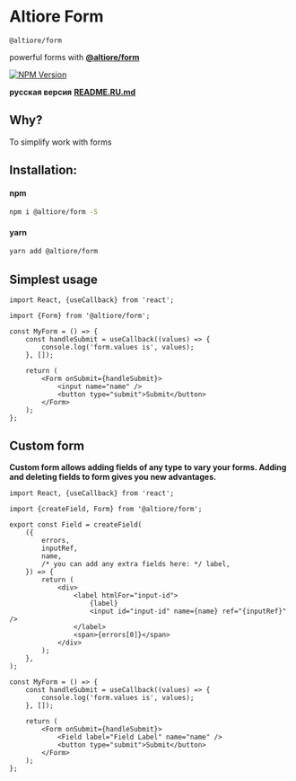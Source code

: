 # Altiore Form

`@altiore/form`

powerful forms with [**@altiore/form**](https://www.npmjs.com/package/@altiore/form)

<a href="https://www.npmjs.com/package/@altiore/form" target="_blank">
  <img src="https://img.shields.io/npm/v/@altiore/form.svg" alt="NPM Version" />
</a>

**русская версия**
[**README.RU.md**](README.RU.md)

## Why?

To simplify work with forms

## Installation:

#### npm

```bash
npm i @altiore/form -S
```

#### yarn

```bash
yarn add @altiore/form
```

## Simplest usage

```tsx
import React, {useCallback} from 'react';

import {Form} from '@altiore/form';

const MyForm = () => {
	const handleSubmit = useCallback((values) => {
		console.log('form.values is', values);
	}, []);

	return (
		<Form onSubmit={handleSubmit}>
			<input name="name" />
			<button type="submit">Submit</button>
		</Form>
	);
};
```

## Custom form

**Custom form allows adding fields of any type to vary your forms. Adding and deleting fields to form gives you new advantages.**

```tsx
import React, {useCallback} from 'react';

import {createField, Form} from '@altiore/form';

export const Field = createField(
	({
		errors,
		inputRef,
		name,
		/* you can add any extra fields here: */ label,
	}) => {
		return (
			<div>
				<label htmlFor="input-id">
					{label}
					<input id="input-id" name={name} ref="{inputRef}" />
				</label>
				<span>{errors[0]}</span>
			</div>
		);
	},
);

const MyForm = () => {
	const handleSubmit = useCallback((values) => {
		console.log('form.values is', values);
	}, []);

	return (
		<Form onSubmit={handleSubmit}>
			<Field label="Field Label" name="name" />
			<button type="submit">Submit</button>
		</Form>
	);
};
```
